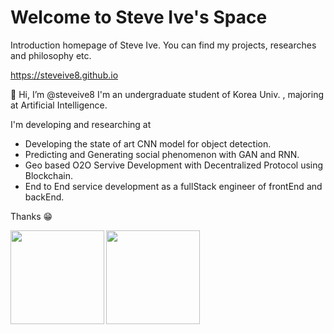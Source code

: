 # Welcome to Steve Ive's Space

Introduction homepage of Steve Ive. You can find my projects, researches and philosophy etc.

https://steveive8.github.io

<!---
<img src="https://raw.githubusercontent.com/steveive8/steveive8/main/steveive.png" height="110px" />
--->

👋 Hi, I’m @steveive8
I'm an undergraduate student of Korea Univ. , majoring at Artificial Intelligence.

I'm developing and researching at 
- Developing the state of art CNN model for object detection.
- Predicting and Generating social phenomenon with GAN and RNN.
- Geo based O2O Servive Development with Decentralized Protocol using Blockchain.
- End to End service development as a fullStack engineer of frontEnd and backEnd.

Thanks 😁




<!---
johnsteve108/johnsteve108 is a ✨ special ✨ repository because its `README.md` (this file) appears on your GitHub profile.
You can click the Preview link to take a look at your changes.
--->

  <img align="left" src="https://github-readme-stats.vercel.app/api?username=steveive8&show_icons=true&theme=algolia" height="150px" />
  <img align="center" src="https://github-readme-stats.vercel.app/api/top-langs/?username=steveive8&layout=compact&langs_count=8&theme=algolia" height="150px" />
